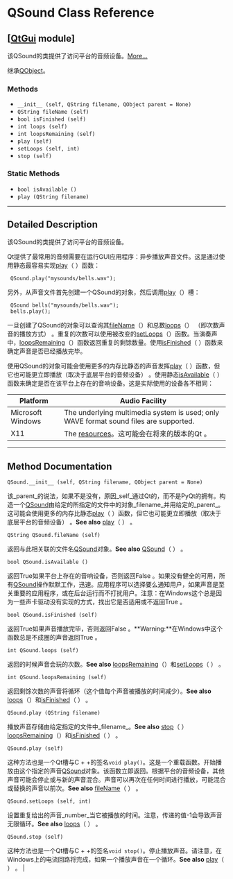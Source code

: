 # QSound Class Reference

## [[QtGui](index.htm) module]

该QSound的类提供了访问平台的音频设备。[More...](#details)

继承[QObject](qobject.html)。

### Methods

*   `__init__ (self, QString filename, QObject parent = None)`
*   `QString fileName (self)`
*   `bool isFinished (self)`
*   `int loops (self)`
*   `int loopsRemaining (self)`
*   `play (self)`
*   `setLoops (self, int)`
*   `stop (self)`

### Static Methods

*   `bool isAvailable ()`
*   `play (QString filename)`

* * *

## Detailed Description

该QSound的类提供了访问平台的音频设备。

Qt提供了最常用的音频需要在运行GUI应用程序：异步播放声音文件。这是通过使用静态最容易实现[play](qsound.html#play)（ ）函数：

```
 QSound.play("mysounds/bells.wav");

```

另外，从声音文件首先创建一个QSound的对象，然后调用[play](qsound.html#play)（）槽：

```
 QSound bells("mysounds/bells.wav");
 bells.play();

```

一旦创建了QSound的对象可以查询其[fileName](qsound.html#fileName)（）和总数[loops](qsound.html#loops)（） （即次数声音的播放方式） 。重复的次数可以使用被改变的[setLoops](qsound.html#setLoops)（）函数。当演奏声中，[loopsRemaining](qsound.html#loopsRemaining)（）函数返回重复的剩馀数量。使用[isFinished](qsound.html#isFinished)（ ）函数来确定声音是否已经播放完毕。

使用QSound的对象可能会使用更多的内存比静态的声音发挥[play](qsound.html#play)（ ）函数，但它也可能更立即播放（取决于底层平台的音频设备） 。使用静态[isAvailable](qsound.html#isAvailable)（ ）函数来确定是否在该平台上存在的音响设备。这是实际使用的设备各不相同：

| Platform | Audio Facility |
| --- | --- |
| Microsoft Windows | The underlying multimedia system is used; only WAVE format sound files are supported. |
| X11 | The [resources](http://pyqt4doc.appspot.com/resources.html)。这可能会在将来的版本的Qt 。

* * *

## Method Documentation

```
QSound.__init__ (self, QString filename, QObject parent = None)
```

该_parent_的说法，如果不是没有，原因_self_通过Qt的，而不是PyQt的拥有。构造一个[QSound](qsound.html)由给定的所指定的文件中的对象_filename_并用给定的_parent_。这可能会使用更多的内存比静态[play](qsound.html#play)（ ）函数，但它也可能更立即播放（取决于底层平台的音频设备） 。**See also** [play](qsound.html#play)（ ） 。

```
QString QSound.fileName (self)
```

返回与此相关联的文件名[QSound](qsound.html)对象。**See also** [QSound](qsound.html#QSound)（ ） 。

```
bool QSound.isAvailable ()
```

返回True如果平台上存在的音响设备，否则返回False 。如果没有健全的可用，所有[QSound](qsound.html)操作默默工作，迅速。应用程序可以选择要么通知用户，如果声音是至关重要的应用程序，或在后台运行而不打扰用户。注意：在Windows这个总是因为一些声卡驱动没有实现的方式，找出它是否适用或不返回True 。

```
bool QSound.isFinished (self)
```

返回True如果声音播放完毕，否则返回False 。**Warning:**在Windows中这个函数总是不成圈的声音返回True 。

```
int QSound.loops (self)
```

返回的时候声音会玩的次数。**See also** [loopsRemaining](qsound.html#loopsRemaining)（）和[setLoops](qsound.html#setLoops)（ ） 。

```
int QSound.loopsRemaining (self)
```

返回剩馀次数的声音将循环（这个值每个声音被播放的时间减少）。**See also** [loops](qsound.html#loops)（）和[isFinished](qsound.html#isFinished)（ ） 。

```
QSound.play (QString filename)
```

播放声音存储由给定指定的文件中_filename_。**See also** [stop](qsound.html#stop)（ ）[loopsRemaining](qsound.html#loopsRemaining)（）和[isFinished](qsound.html#isFinished)（ ） 。

```
QSound.play (self)
```

这种方法也是一个Qt槽与C + +的签名`void play()`。这是一个重载函数。开始播放由这个指定的声音[QSound](qsound.html)对象。该函数立即返回。根据平台的音频设备，其他声音可能会停止或与新的声音混合。声音可以再次在任何时间进行播放，可能混合或替换的声音以前次。**See also** [fileName](qsound.html#fileName)（ ） 。

```
QSound.setLoops (self, int)
```

设置重复给出的声音_number_当它被播放的时间。注意，传递的值-1会导致声音无限循环。**See also** [loops](qsound.html#loops)（ ） 。

```
QSound.stop (self)
```

这种方法也是一个Qt槽与C + +的签名`void stop()`。停止播放声音。请注意，在Windows上的电流回路将完成，如果一个播放声音在一个循环。**See also** [play](qsound.html#play)（ ） 。 |
